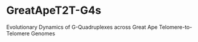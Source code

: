 # GreatApeT2T-G4s
Evolutionary Dynamics of G-Quadruplexes across Great Ape Telomere-to-Telomere Genomes
